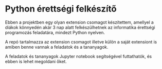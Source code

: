 # Python érettségi felkészítő

Ebben a projektben egy olyan extension csomagot készítettem, amellyel a diákok könnyedén akár 3 nap alatt felkészülhetnek az informatika érettségi programozás feladatára, mindezt Python nyelven.

A repó tartalmazza az extension csomagot illetve külön a saját extensiont is amiben benne vannak a feladatok és a tananyagok.

A feladatok és tananyagok Jupyter notebook segítségével futtathatók, és ebben is lehet megoldani őket.